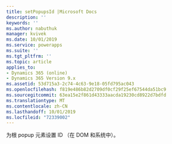 ```yaml
---
title: setPopupsId |Microsoft Docs
description: ''
keywords: ''
ms.author: nabuthuk
manager: kvivek
ms.date: 10/01/2019
ms.service: powerapps
ms.suite: ''
ms.tgt_pltfrm: ''
ms.topic: article
applies_to:
- Dynamics 365 (online)
- Dynamics 365 Version 9.x
ms.assetid: 53d715a3-2c74-4c63-9e18-05fd795ac043
ms.openlocfilehash: f819e486b82d2709df0cf29f25ef67544da51bc9
ms.sourcegitcommit: 63ea15e2f861d43333aacda19230cd8922d7bdfd
ms.translationtype: MT
ms.contentlocale: zh-CN
ms.lasthandoff: 10/01/2019
ms.locfileid: "72339002"
---
```

为根 popup 元素设置 ID （在 DOM 和系统中）。
